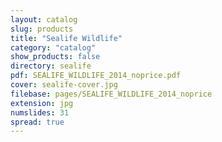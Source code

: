 ```yaml
---
layout: catalog
slug: products
title: "Sealife Wildlife"
category: "catalog"
show_products: false
directory: sealife
pdf: SEALIFE_WILDLIFE_2014_noprice.pdf
cover: sealife-cover.jpg
filebase: pages/SEALIFE_WILDLIFE_2014_noprice
extension: jpg
numslides: 31
spread: true
---
```

